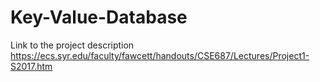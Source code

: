 # Key-Value-Database
Link to the project description 
https://ecs.syr.edu/faculty/fawcett/handouts/CSE687/Lectures/Project1-S2017.htm
